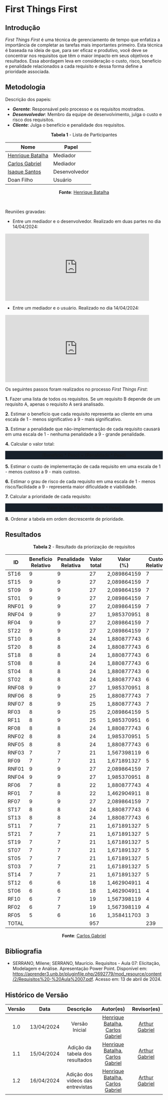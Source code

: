 # First Things First

## Introdução

*First Things First* é uma técnica de gerenciamento de tempo que enfatiza a importância de completar as tarefas mais importantes primeiro. Esta técnica é baseada na ideia de que, para ser eficaz e produtivo, você deve se concentrar nos requisitos que têm o maior impacto em seus objetivos e resultados. Essa abordagem leva em consideração o custo, risco, benefício e penalidade relacionados a cada requisito e dessa forma define a prioridade associada.

## Metodologia

Descrição dos papeis:

- ***Gerente***: Responsável pelo processo e os requisitos mostrados.
- ***Desenvolvedor***: Membro da equipe de desenvolvimento, julga o custo e risco dos requisitos.
- ***Cliente***: Julga o benefício e penalidade dos requisitos.

<center>

**Tabela 1** - Lista de Participantes

| Nome                                                | Papel         |
| --                                                  | --            |
| [Henrique Batalha](https://github.com/HeBatalha)    | Mediador      |
| [Carlos Gabriel](https://github.com/TheCarlosRamos) | Mediador      |
| [Isaque Santos](https://github.com/IsaqueSH)        | Desenvolvedor |
| Doan Filho | Usuário |

**Fonte**: [Henrique Batalha](https://github.com/HeBatalha)

</center>

<br>

Reuniões gravadas:

- Entre um mediador e o desenvolvedor. Realizado em duas partes no dia 14/04/2024: 

<iframe width="460" height="215" src="https://www.youtube.com/embed/AbhOq84xDHg?si=ioeYwkhgkxXGSAcy" title="YouTube video player" frameborder="0" allow="accelerometer; autoplay; clipboard-write; encrypted-media; gyroscope; picture-in-picture; web-share" referrerpolicy="strict-origin-when-cross-origin" allowfullscreen></iframe>

- Entre um mediador e o usuário. Realizado no dia 14/04/2024:

<iframe width="460" height="215" src="https://www.youtube.com/embed/ck6qjMUL5pg?si=LrJ5g1htOfVdEmHg" title="YouTube video player" frameborder="0" allow="accelerometer; autoplay; clipboard-write; encrypted-media; gyroscope; picture-in-picture; web-share" referrerpolicy="strict-origin-when-cross-origin" allowfullscreen></iframe>

<br>

Os seguintes passos foram realizados no processo *First Things First*:

**1.** Fazer uma lista de todos os requisitos. Se um requisito B depende de um requisito A, apenas o requisito A será analisado.

**2.** Estimar o benefício que cada requisito representa ao cliente em uma escala de 1 - menos significativo a 9 - mais significativo.

**3.** Estimar a penalidade que não-implementação de cada requisito causará em uma escala de 1 - nenhuma penalidade a 9 - grande penalidade.

**4.** Calcular o valor total: <div style="background-color: #17202A;; padding: 5px;"><center> (Benefício * Peso) + (Penalidade * Peso) </center></div>

**5.** Estimar o custo de implementação de cada requisito em uma escala de 1 - menos custoso a 9 - mais custoso.

**6.** Estimar o grau de risco de cada requisito em uma escala de 1 - menos risco/facilidade a 9 - representa maior dificuldade e viabilidade.

**7.** Calcular a prioridade de cada requisito: <div style="background-color: #17202A;; padding: 5px;"><center>Valor (Custo * Peso + Risco * Peso)</center></div>

**8.** Ordenar a tabela em ordem decrescente de prioridade.

## Resultados

<center>

**Tabela 2** - Resultado da priorização de requisitos


| ID | Benefício<br>Relativo | Penalidade<br>Relativa | Valor<br>total | Valor<br>(%) | Custo<br>Relativo | Custo<br>% | Risco<br>Relativo | Risco<br>% | Prioridade |
|------|--------------------|---------------------|-------------|------------|----------------|------------|----------------|-------------|--------------|
| ST16 | 9                  | 9                   | 27          | 2,089864159| 7              | 2,928870293| 5              | 2,702702703 | 2,116103564  |
| ST15 | 9                  | 9                   | 27          | 2,089864159| 7              | 2,928870293| 5              | 2,702702703 | 2,116103564  |
| ST09 | 9                  | 9                   | 27          | 2,089864159| 7              | 2,928870293| 5              | 2,702702703 | 2,116103564  |
| ST01 | 9                  | 9                   | 27          | 2,089864159| 7              | 2,928870293| 5              | 2,702702703 | 2,116103564  |
| RNF01| 9                  | 9                   | 27          | 2,089864159| 7              | 2,928870293| 6              | 3,243243243 | 2,116103564  |
| RNF04| 9                  | 9                   | 27          | 1,985370951| 8              | 3,347280335| 7              | 3,783783784 | 1,110298386  |
| RF04 | 9                  | 9                   | 27          | 2,089864159| 7              | 2,928870293| 8              | 4,324324324 | 2,116103564  |
| ST22 | 9                  | 9                   | 27          | 2,089864159| 7              | 2,928870293| 5              | 2,702702703 | 2,116103564  |
| ST10 | 8                  | 8                   | 24          | 1,880877743| 6              | 2,510460251| 4              | 2,162162162 | 2,117554859  |
| ST20 | 8                  | 8                   | 24          | 1,880877743| 6              | 2,510460251| 4              | 2,162162162 | 2,117554859  |
| ST18 | 8                  | 8                   | 24          | 1,880877743| 6              | 2,510460251| 4              | 2,162162162 | 2,117554859  |
| ST08 | 8                  | 8                   | 24          | 1,880877743| 6              | 2,510460251| 4              | 2,162162162 | 2,117554859  |
| ST04 | 8                  | 8                   | 24          | 1,880877743| 6              | 2,510460251| 4              | 2,162162162 | 2,117554859  |
| ST02 | 8                  | 8                   | 24          | 1,880877743| 6              | 2,510460251| 4              | 2,162162162 | 2,117554859  |
| RNF08| 9                  | 9                   | 27          | 1,985370951| 8              | 3,347280335| 7              | 3,783783784 | 1,110298386  |
| RNF06| 8                  | 9                   | 25          | 1,880877743| 7              | 2,928870293| 6              | 3,243243243 | 2,117554859  |
| RNF07| 8                  | 9                   | 25          | 1,880877743| 7              | 2,928870293| 6              | 3,243243243 | 2,117554859  |
| RF03 | 8                  | 9                   | 25          | 2,089864159| 5              | 2,092050209| 6              | 3,243243243 | 4,13061651   |
| RF11 | 8                  | 9                   | 25          | 1,985370951| 6              | 2,510460251| 5              | 2,702702703 | 3,124085684  |
| RF08 | 8                  | 8                   | 24          | 1,880877743| 6              | 2,510460251| 5              | 2,702702703 | 2,117554859  |
| RNF02| 8                  | 8                   | 24          | 1,985370951| 5              | 2,092050209| 4              | 2,162162162 | 3,124085684  |
| RNF05| 8                  | 8                   | 24          | 1,880877743| 6              | 2,510460251| 5              | 2,702702703 | 2,117554859  |
| RNF03| 7                  | 7                   | 21          | 1,567398119| 6              | 2,510460251| 5              | 2,702702703 | 1,111957009  |
| RF09 | 7                  | 7                   | 21          | 1,671891327| 5              | 2,092050209| 4              | 2,162162162 | 2,119420809  |
| RNF01| 9                  | 9                   | 27          | 2,089864159| 7              | 2,928870293| 6              | 3,243243243 | 2,116103564  |
| RNF04| 9                  | 9                   | 27          | 1,985370951| 8              | 3,347280335| 7              | 3,783783784 | 1,110298386  |
| RF06 | 7                  | 8                   | 22          | 1,880877743| 4              | 1,673640167| 4              | 2,162162162 | 4,13434841   |
| RF01 | 7                  | 8                   | 22          | 1,462904911| 8              | 3,347280335| 9              | 4,864864865 | 0,1044932079 |
| RF07 | 9                  | 9                   | 27          | 2,089864159| 7              | 2,928870293| 6              | 3,243243243 | 2,116103564  |
| ST17 | 8                  | 8                   | 24          | 1,880877743| 6              | 2,510460251| 4              | 2,162162162 | 2,117554859  |
| ST13 | 8                  | 8                   | 24          | 1,880877743| 6              | 2,510460251| 4              | 2,162162162 | 2,117554859  |
| ST11 | 7                  | 7                   | 21          | 1,671891327| 5              | 2,092050209| 3              | 1,621621622 | 2,119420809  |
| ST21 | 7                  | 7                   | 21          | 1,671891327| 5              | 2,092050209| 3              | 1,621621622 | 2,119420809  |
| ST19 | 7                  | 7                   | 21          | 1,671891327| 5              | 2,092050209| 3              | 1,621621622 | 2,119420809  |
| ST07 | 7                  | 7                   | 21          | 1,671891327| 5              | 2,092050209| 3              | 1,621621622 | 2,119420809  |
| ST05 | 7                  | 7                   | 21          | 1,671891327| 5              | 2,092050209| 3              | 1,621621622 | 2,119420809  |
| ST03 | 7                  | 7                   | 21          | 1,671891327| 5              | 2,092050209| 3              | 1,621621622 | 2,119420809  |
| ST14 | 7                  | 7                   | 21          | 1,671891327| 5              | 2,092050209| 3              | 1,621621622 | 2,119420809  |
| ST12 | 6                  | 6                   | 18          | 1,462904911| 4              | 1,673640167| 2              | 1,081081081 | 2,121908743  |
| ST06 | 6                  | 6                   | 18          | 1,462904911| 4              | 1,673640167| 2              | 1,081081081 | 2,121908743  |
| RF10 | 6                  | 7                   | 19          | 1,567398119| 4              | 1,673640167| 3              | 1,621621622 | 3,13061651   |
| RF02 | 6                  | 7                   | 19          | 1,567398119| 4              | 1,673640167| 4              | 2,162162162 | 3,13061651   |
| RF05 | 5                  | 6                   | 16          | 1,358411703| 3              | 1,255230126| 3              | 1,621621622 | 3,13584117   |
| TOTAL|                    |                     | 957         |            | 239            | 100        |   185          | 100         |              |

**Fonte**: [Carlos Gabriel](https://github.com/TheCarlosRamos)
</center>


## Bibliografia

- SERRANO, Milene; SERRANO, Maurício. Requisitos - Aula 07: Elicitação, Modelagem e Análise. Apresentação Power Point. Disponível em: https://aprender3.unb.br/pluginfile.php/2692779/mod_resource/content/2/Requisitos%20-%20Aula%2007.pdf. Acesso em: 13 de abril de 2024.

## Histórico de Versão

| Versão |    Data    |                      Descrição                      |      Autor(es)      | Revisor(es)  |
| :----: | :--------: | :-------------------------------------------------: | :-----------------: | :----------: |
|  1.0   | 13/04/2024 | Versão Inicial | [Henrique Batalha](https://github.com/HeBatalha), [Carlos Gabriel](https://github.com/TheCarlosRamos) | [Arthur Gabriel](https://github.com/ArthurGabrieel) |
|  1.1   | 15/04/2024 | Adição da tabela dos resultados | [Henrique Batalha](https://github.com/HeBatalha), [Carlos Gabriel](https://github.com/TheCarlosRamos) | [Arthur Gabriel](https://github.com/ArthurGabrieel) |
|  1.2   | 16/04/2024 | Adição dos vídeos das entrevistas | [Henrique Batalha](https://github.com/HeBatalha), [Carlos Gabriel](https://github.com/TheCarlosRamos) | [Arthur Gabriel](https://github.com/ArthurGabrieel) |

